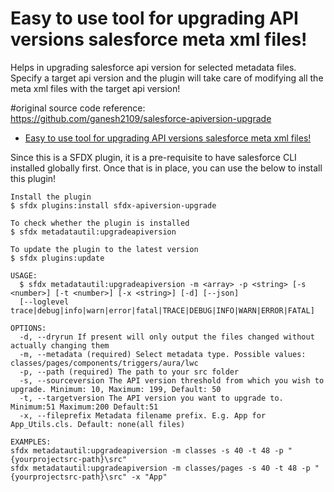 # Easy to use tool for upgrading API versions salesforce meta xml files!

Helps in upgrading salesforce api version for selected metadata files. Specify a target api version and the plugin will take care of modifying all the meta xml files with the target api version!

#original source code reference: 
https://github.com/ganesh2109/salesforce-apiversion-upgrade

<!-- toc -->
* [Easy to use tool for upgrading API versions salesforce meta xml files!](#easy-to-use-tool-for-upgrading-api-versions-salesforce-meta-xml-files)
<!-- tocstop -->

Since this is a SFDX plugin, it is a pre-requisite to have salesforce CLI installed globally first.
Once that is in place, you can use the below to install this plugin!

```sh-session
Install the plugin
$ sfdx plugins:install sfdx-apiversion-upgrade

To check whether the plugin is installed
$ sfdx metadatautil:upgradeapiversion

To update the plugin to the latest version
$ sfdx plugins:update
```

```
USAGE:
  $ sfdx metadatautil:upgradeapiversion -m <array> -p <string> [-s <number>] [-t <number>] [-x <string>] [-d] [--json]
  [--loglevel trace|debug|info|warn|error|fatal|TRACE|DEBUG|INFO|WARN|ERROR|FATAL]

OPTIONS:
  -d, --dryrun If present will only output the files changed without actually changing them
  -m, --metadata (required) Select metadata type. Possible values:  classes/pages/components/triggers/aura/lwc
  -p, --path (required) The path to your src folder
  -s, --sourceversion The API version threshold from which you wish to upgrade. Minimum: 10, Maximum: 199, Default: 50
  -t, --targetversion The API version you want to upgrade to. Minimum:51 Maximum:200 Default:51
  -x, --fileprefix Metadata filename prefix. E.g. App for App_Utils.cls. Default: none(all files)

EXAMPLES:
sfdx metadatautil:upgradeapiversion -m classes -s 40 -t 48 -p "{yourprojectsrc-path}\src"
sfdx metadatautil:upgradeapiversion -m classes/pages -s 40 -t 48 -p "{yourprojectsrc-path}\src" -x "App"
```
